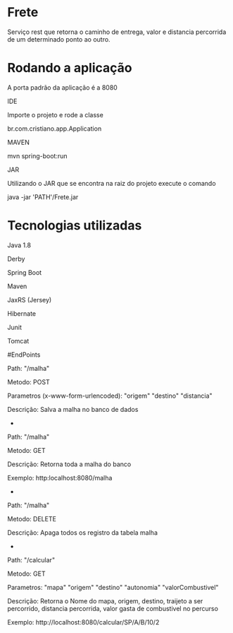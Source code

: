# Frete #
Serviço rest que retorna o caminho de entrega, valor e distancia percorrida de um determinado ponto ao outro.

# Rodando a aplicação

A porta padrão da aplicação é a 8080


IDE

Importe o projeto e rode a classe

br.com.cristiano.app.Application


MAVEN

mvn spring-boot:run


JAR

Utilizando o JAR que se encontra na raiz do projeto execute o comando

java -jar 'PATH'/Frete.jar


# Tecnologias utilizadas #

Java 1.8

Derby

Spring Boot

Maven

JaxRS (Jersey)

Hibernate

Junit

Tomcat

#EndPoints

Path: "/malha"

Metodo: POST

Parametros (x-www-form-urlencoded): 
  "origem"
  "destino"
  "distancia"
  
Descrição: Salva a malha no banco de dados



-

Path: "/malha"

Metodo: GET

Descrição: Retorna toda a malha do banco

Exemplo: http:localhost:8080/malha

-

Path: "/malha"

Metodo: DELETE

Descrição: Apaga todos os registro da tabela malha

-

Path: "/calcular"

Metodo: GET

Parametros: 
  "mapa"
  "origem"
  "destino"
  "autonomia"
  "valorCombustivel"

Descrição: Retorna o Nome do mapa, origem, destino, traijeto a ser percorrido, distancia percorrida, valor gasta de combustivel no percurso

Exemplo: http://localhost:8080/calcular/SP/A/B/10/2

